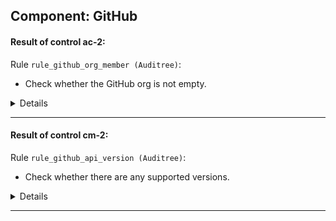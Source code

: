 

## Component: GitHub


#### Result of control ac-2: 



Rule `rule_github_org_member (Auditree)`:
- Check whether the GitHub org is not empty.

<details><summary>Details</summary>


  - Subject UUID: de01a6a4-4ebe-4191-b566-e1dc48e8c613
    - Title: Auditree Check: demo_examples.checks.test_github.GitHubOrgs.test_members_is_not_empty_0_oscal_compass
    - Result: failure :x:
    - Reason:
      ```
      {'oscal-compass': ['There are people in there, but less than 5!']}
      ```


  - Subject UUID: f933f9fa-fb6e-4a62-a708-2b4cf59009c2
    - Title: Auditree Check: demo_examples.checks.test_github.GitHubOrgs.test_members_is_not_empty_1_esa
    - Result: pass :white_check_mark:
    - Reason:
      ```
      {}
      ```

</details>


---

#### Result of control cm-2: 



Rule `rule_github_api_version (Auditree)`:
- Check whether there are any supported versions.

<details><summary>Details</summary>


  - Subject UUID: 841cc8b0-29a7-46ff-81fb-8f1279b1be7b
    - Title: Auditree Check: demo_examples.checks.test_github.GitHubAPIVersionsCheck.test_supported_versions
    - Result: failure :x:
    - Reason:
      ```
      {'Supported GitHub API Versions Warning': ['There is only one supported version. Get with the program: 2022-11-28']}
      ```

</details>


---


